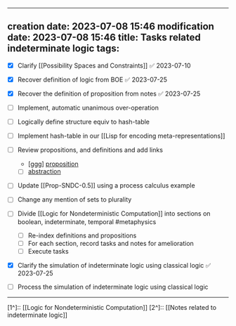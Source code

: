 
---
creation date:		2023-07-08 15:46
modification date:	2023-07-08 15:46
title: 				Tasks related indeterminate logic
tags:
---
- [x] Clarify [[Possibility Spaces and Constraints]] ✅ 2023-07-10
- [x] Recover definition of logic from BOE ✅ 2023-07-25
- [x] Recover the definition of proposition from notes ✅ 2023-07-25
- [ ] Implement, automatic unanimous over-operation
- [ ] Logically define structure equiv to hash-table
- [ ] Implement hash-table in our [[Lisp for encoding meta-representations]]
- [ ] Review propositions, and definitions and add links
	- [ggg] [proposition](obsidian://open?vault=Master&file=DEF-NDC-0.0_proposition)
	- [ ] [abstraction](obsidian://open?vault=Master&file=Research%20and%20Development%2FFundamental%20Metaphysics%2FProcess%20Calculus%2FDefinitions%2C%20Axioms%2C%20Propositions%2FDef-TC-0.1.2-abstraction)
- [ ] Update [[Prop-SNDC-0.5]] using a process calculus example
- [ ] Change any mention of sets to plurality
- [ ] Divide [[Logic for Nondeterministic Computation]] into sections on boolean, indeterminate, temporal #metaphysics
	- [ ] Re-index definitions and propositions
	- [ ] For each section, record tasks and notes for amelioration
	- [ ] Execute tasks
- [x] Clarify the simulation of indeterminate logic using classical logic ✅ 2023-07-25
- [ ] Process the simulation of indeterminate logic using classical logic



---
[1^]:: [[Logic for Nondeterministic Computation]]
[2^]:: [[Notes related to indeterminate logic]]